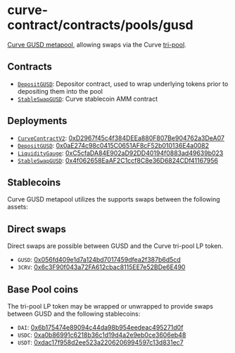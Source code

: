# curve-contract/contracts/pools/gusd

[Curve GUSD metapool](https://www.curve.fi/gusd), allowing swaps via the Curve [tri-pool](../3pool).

## Contracts

* [`DepositGUSD`](DepositGUSD.vy): Depositor contract, used to wrap underlying tokens prior to depositing them into the pool
* [`StableSwapGUSD`](StableSwapGUSD.vy): Curve stablecoin AMM contract

## Deployments

* [`CurveContractV2`](../../tokens/CurveTokenV2.vy): [0xD2967f45c4f384DEEa880F807Be904762a3DeA07](https://etherscan.io/address/0xD2967f45c4f384DEEa880F807Be904762a3DeA07)
* [`DepositGUSD`](DepositGUSD.vy): [0x0aE274c98c0415C0651AF8cF52b010136E4a0082](https://etherscan.io/address/0x0aE274c98c0415C0651AF8cF52b010136E4a0082)
* [`LiquidityGauge`](../../gauges/LiquidityGauge.vy): [0xC5cfaDA84E902aD92DD40194f0883ad49639b023](https://etherscan.io/address/0xC5cfaDA84E902aD92DD40194f0883ad49639b023)
* [`StableSwapGUSD`](StableSwapGUSD.vy): [0x4f062658EaAF2C1ccf8C8e36D6824CDf41167956](https://etherscan.io/address/0x4f062658EaAF2C1ccf8C8e36D6824CDf41167956)

## Stablecoins

Curve GUSD metapool utilizes the supports swaps between the following assets:

## Direct swaps

Direct swaps are possible between GUSD and the Curve tri-pool LP token.

* `GUSD`: [0x056fd409e1d7a124bd7017459dfea2f387b6d5cd](https://etherscan.io/address/0x056fd409e1d7a124bd7017459dfea2f387b6d5cd)
* `3CRV`: [0x6c3F90f043a72FA612cbac8115EE7e52BDe6E490](https://etherscan.io/address/0x6c3F90f043a72FA612cbac8115EE7e52BDe6E490)

## Base Pool coins

The tri-pool LP token may be wrapped or unwrapped to provide swaps between GUSD and the following stablecoins:

* `DAI`: [0x6b175474e89094c44da98b954eedeac495271d0f](https://etherscan.io/address/0x6b175474e89094c44da98b954eedeac495271d0f)
* `USDC`: [0xa0b86991c6218b36c1d19d4a2e9eb0ce3606eb48](https://etherscan.io/address/0xa0b86991c6218b36c1d19d4a2e9eb0ce3606eb48)
* `USDT`: [0xdac17f958d2ee523a2206206994597c13d831ec7](https://etherscan.io/address/0xdac17f958d2ee523a2206206994597c13d831ec7)
